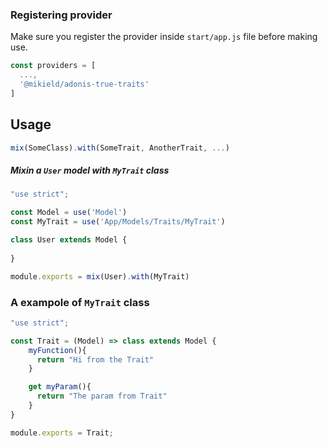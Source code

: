 
### Registering provider

Make sure you register the provider inside `start/app.js` file before making use.

```js
const providers = [
  ...,
  '@mikield/adonis-true-traits'
]
```


## Usage
```js
mix(SomeClass).with(SomeTrait, AnotherTrait, ...)
```

##### Mixin a `User` model with `MyTrait` class

```js
"use strict";

const Model = use('Model')
const MyTrait = use('App/Models/Traits/MyTrait')

class User extends Model {
 
}

module.exports = mix(User).with(MyTrait)
```


### A exampole of `MyTrait` class
```js
"use strict";

const Trait = (Model) => class extends Model {
    myFunction(){
      return "Hi from the Trait"
    }

    get myParam(){
      return "The param from Trait"
    }
}

module.exports = Trait;
```
